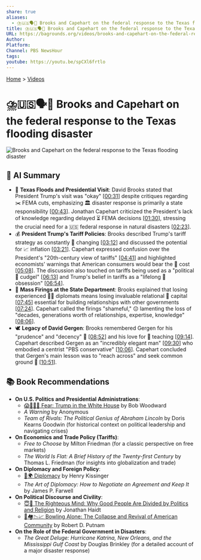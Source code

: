 ```yaml
---
share: true
aliases:
  - ⛈️🇺🇸🗣️💬 Brooks and Capehart on the federal response to the Texas flooding disaster
title: ⛈️🇺🇸🗣️💬 Brooks and Capehart on the federal response to the Texas flooding disaster
URL: https://bagrounds.org/videos/brooks-and-capehart-on-the-federal-response-to-the-texas-flooding-disaster
Author: 
Platform: 
Channel: PBS NewsHour
tags: 
youtube: https://youtu.be/spCXl6frtlo
---
```

[Home](../index.md) > [Videos](./index.md)  
# ⛈️🇺🇸🗣️💬 Brooks and Capehart on the federal response to the Texas flooding disaster  
![Brooks and Capehart on the federal response to the Texas flooding disaster](https://youtu.be/spCXl6frtlo)  
  
## 🤖 AI Summary  
* 🌊 **Texas Floods and Presidential Visit**: David Brooks stated that President Trump's visit was "okay" \[[00:31](http://www.youtube.com/watch?v=spCXl6frtlo&t=31)\] despite critiques regarding ✂️ FEMA cuts, emphasizing 🏛️ disaster response is primarily a state responsibility \[[00:43](http://www.youtube.com/watch?v=spCXl6frtlo&t=43)\]. Jonathan Capehart criticized the President's lack of knowledge regarding delayed ⏳ FEMA decisions \[[01:30](http://www.youtube.com/watch?v=spCXl6frtlo&t=90)\], stressing the crucial need for a 🇺🇸 federal response in natural disasters \[[02:23](http://www.youtube.com/watch?v=spCXl6frtlo&t=143)\].  
* 💰 **President Trump's Tariff Policies**: Brooks described Trump's tariff strategy as constantly 🔄 changing \[[03:12](http://www.youtube.com/watch?v=spCXl6frtlo&t=192)\] and discussed the potential for 📈 inflation \[[03:21](http://www.youtube.com/watch?v=spCXl6frtlo&t=201)\]. Capehart expressed confusion over the President's "20th-century view of tariffs" \[[04:41](http://www.youtube.com/watch?v=spCXl6frtlo&t=281)\] and highlighted economists' warnings that American consumers would bear the 💸 cost \[[05:08](http://www.youtube.com/watch?v=spCXl6frtlo&t=308)\]. The discussion also touched on tariffs being used as a "political 🔨 cudgel" \[[06:13](http://www.youtube.com/watch?v=spCXl6frtlo&t=373)\] and Trump's belief in tariffs as a "lifelong 🤔 obsession" \[[06:54](http://www.youtube.com/watch?v=spCXl6frtlo&t=414)\].  
* 🚪 **Mass Firings at the State Department**: Brooks explained that losing experienced 🧑‍💼 diplomats means losing invaluable relational 🤝 capital \[[07:45](http://www.youtube.com/watch?v=spCXl6frtlo&t=465)\] essential for building relationships with other governments \[[07:24](http://www.youtube.com/watch?v=spCXl6frtlo&t=444)\]. Capehart called the firings "shameful," 😔 lamenting the loss of "decades, generations worth of relationships, expertise, knowledge" \[[08:06](http://www.youtube.com/watch?v=spCXl6frtlo&t=486)\].  
* 🕊️ **Legacy of David Gergen**: Brooks remembered Gergen for his "prudence" and "decency" 🙏 \[[08:52](http://www.youtube.com/watch?v=spCXl6frtlo&t=532)\] and his love for 🍎 teaching \[[09:14](http://www.youtube.com/watch?v=spCXl6frtlo&t=554)\]. Capehart described Gergen as an "incredibly elegant man" \[[09:30](http://www.youtube.com/watch?v=spCXl6frtlo&t=570)\] who embodied a centrist "PBS conservative" \[[10:06](http://www.youtube.com/watch?v=spCXl6frtlo&t=606)\]. Capehart concluded that Gergen's main lesson was to "reach across" and seek common ground 🤝 \[[10:51](http://www.youtube.com/watch?v=spCXl6frtlo&t=651)\].  
  
## 📚 Book Recommendations  
* **On U.S. Politics and Presidential Administrations**:  
    * [😱🤡🇺🇸 Fear: Trump in the White House](../books/fear.md) by Bob Woodward  
    * *A Warning* by Anonymous  
    * *Team of Rivals: The Political Genius of Abraham Lincoln* by Doris Kearns Goodwin (for historical context on political leadership and navigating crises)  
* **On Economics and Trade Policy (Tariffs)**:  
    * *Free to Choose* by Milton Friedman (for a classic perspective on free markets)  
    * *The World Is Flat: A Brief History of the Twenty-first Century* by Thomas L. Friedman (for insights into globalization and trade)  
* **On Diplomacy and Foreign Policy**:  
    * [🤝🌍 Diplomacy](../books/diplomacy.md) by Henry Kissinger  
    * *The Art of Diplomacy: How to Negotiate an Agreement and Keep It* by James P. Farwell  
* **On Political Discourse and Civility**:  
    * [😇🧠 The Righteous Mind: Why Good People Are Divided by Politics and Religion](../books/the-righteous-mind.md) by Jonathan Haidt  
    * [🎳🏘️📉📈 Bowling Alone: The Collapse and Revival of American Community](../books/bowling-alone.md) by Robert D. Putnam  
* **On the Role of the Federal Government in Disasters**:  
    * *The Great Deluge: Hurricane Katrina, New Orleans, and the Mississippi Gulf Coast* by Douglas Brinkley (for a detailed account of a major disaster response)